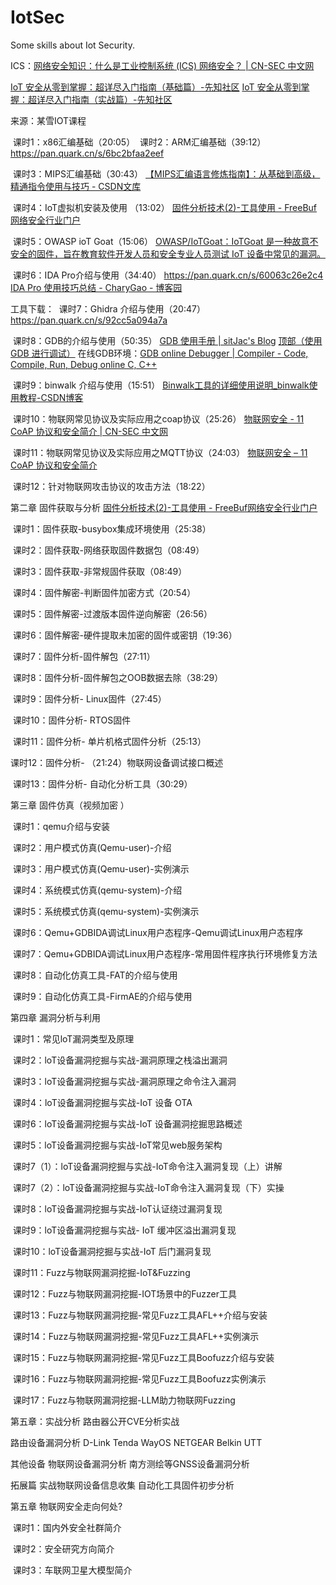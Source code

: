 # IotSec
Some skills about Iot Security.

ICS：[网络安全知识：什么是工业控制系统 (ICS) 网络安全？ | CN-SEC 中文网](https://cn-sec.com/archives/3201503.html)

[IoT 安全从零到掌握：超详尽入门指南（基础篇）-先知社区](https://xz.aliyun.com/news/15949)
[IoT 安全从零到掌握：超详尽入门指南（实战篇）-先知社区](https://xz.aliyun.com/news/15948)
 
 
 
 来源：某雪IOT课程

 课时1：x86汇编基础（20:05）
 课时2：ARM汇编基础（39:12）
https://pan.quark.cn/s/6bc2bfaa2eef

 课时3：MIPS汇编基础（30:43）
[【MIPS汇编语言修炼指南】：从基础到高级，精通指令使用与技巧 - CSDN文库](https://wenku.csdn.net/column/4uwqatypq3)

 课时4：IoT虚拟机安装及使用 （13:02）
[固件分析技术(2)-工具使用 - FreeBuf网络安全行业门户](https://www.freebuf.com/articles/endpoint/273152.html)

 课时5：OWASP ioT Goat（15:06）
[OWASP/IoTGoat：IoTGoat 是一种故意不安全的固件，旨在教育软件开发人员和安全专业人员测试 IoT 设备中常见的漏洞。](https://github.com/OWASP/IoTGoat)

 课时6：IDA Pro介绍与使用（34:40）
https://pan.quark.cn/s/60063c26e2c4
[IDA Pro 使用技巧总结 - CharyGao - 博客园](https://www.cnblogs.com/Chary/p/17195663.html)

工具下载：
 课时7：Ghidra 介绍与使用（20:47）
https://pan.quark.cn/s/92cc5a094a7a

 课时8：GDB的介绍与使用（50:35）
[GDB 使用手册 | sitJac's Blog](https://sitjac.github.io/blog/gdb-tutorial/)
[顶部（使用 GDB 进行调试）](https://sourceware.org/gdb/current/onlinedocs/gdb.html/)
在线GDB环境：[GDB online Debugger | Compiler - Code, Compile, Run, Debug online C, C++](https://www.onlinegdb.com/)

 课时9：binwalk 介绍与使用（15:51）
[Binwalk工具的详细使用说明_binwalk使用教程-CSDN博客](https://blog.csdn.net/wxh0000mm/article/details/85683661)

 课时10：物联网常见协议及实际应用之coap协议（25:26）
[物联网安全 - 11 CoAP 协议和安全简介 | CN-SEC 中文网](https://cn-sec.com/archives/2131367.html)

 课时11：物联网常见协议及实际应用之MQTT协议（24:03）
[物联网安全 – 11 CoAP 协议和安全简介](https://mp.weixin.qq.com/s?__biz=MzkwOTE5MDY5NA==&mid=2247489092&idx=2&sn=d8bf55d2e1155e5909b55eae671afff6&chksm=c13f250df648ac1b7ddfafc70bf6ccb91fe5b326445760a3b08b7c791e7a9295dfbbf08dbd4a&scene=126&sessionid=1697799213&key=47ecebb9f9a1a9abbf06a45d10791e6bd4245b153e0ea8602bad7cb50ab21c7ce2c41425c1c154cab60b93b6c310854c062db3776f0b8b7f97831ec71b794d1ce364170614fa7a89d75aefd5211058016f4d9a603bf9d33b5af72426a7a0e6c1fb0a20a205b86070328dd0835aa507bd3bfaabb82de3b9936d29d4a2ce8fa354&ascene=15&uin=NTY2NTA4NjQ%3D&devicetype=Windows+10+x64&version=63060012&lang=zh_CN&session_us=gh_71f097621668&countrycode=AL&exportkey=n_ChQIAhIQSyIV7vWfndHBkwfOw5AFuhLuAQIE97dBBAEAAAAAAEQLJFPjAKAAAAAOpnltbLcz9gKNyK89dVj0gnGpJCT3iWQ2Lh2bZ5NZrC7gLZRhcXatY4DAwCC3ykZW96mZ2kJxaTD1PwwXzyKmSRJSj2B32S6ui67lWQIn4plaelYk2BGAeyhP77AQrRQCRMrT1FLIhmakOjhtuw5n0L5JQM0xqqWmdU9K%2BtxM0ESgEKdUDGON35RYQnINtweJtCJYSPnJTVY6zTDNQDNZ6%2F5e%2BD4s%2FGIjiunxCjmpGqUs5r%2BGTPlnIyAQbAfrs%2F4zLRd%2Fn%2FUyPsxG%2BbR2iCz%2BoSXF29U8Aa8%3D&acctmode=0&pass_ticket=YrVJBTqxz0DXMvDMC1IwiAkDiVb8kGMss8xBWKIQx%2FeujJPL8X0LygupVB3glqN7&wx_header=0&fontgear=2)

 课时12：针对物联网攻击协议的攻击方法（18:22）
 
第二章 固件获取与分析
[固件分析技术(2)-工具使用 - FreeBuf网络安全行业门户](https://www.freebuf.com/articles/endpoint/273152.html)

 课时1：固件获取-busybox集成环境使用（25:38）

 课时2：固件获取-网络获取固件数据包（08:49）

 课时3：固件获取-非常规固件获取（08:49）

 课时4：固件解密-判断固件加密方式（20:54）

 课时5：固件解密-过渡版本固件逆向解密（26:56）

 课时6：固件解密-硬件提取未加密的固件或密钥（19:36）

 课时7：固件分析-固件解包（27:11）

 课时8：固件分析-固件解包之OOB数据去除（38:29）

 课时9：固件分析- Linux固件（27:45）

 课时10：固件分析- RTOS固件

 课时11：固件分析- 单片机格式固件分析（25:13）

 课时12：固件分析- （21:24）物联网设备调试接口概述

 课时13：固件分析- 自动化分析工具（30:29）

第三章 固件仿真（视频加密 ）

 课时1：qemu介绍与安装

 课时2：用户模式仿真(Qemu-user)-介绍

 课时3：用户模式仿真(Qemu-user)-实例演示

 课时4：系统模式仿真(qemu-system)-介绍

 课时5：系统模式仿真(qemu-system)-实例演示

 课时6：Qemu+GDBIDA调试Linux用户态程序-Qemu调试Linux用户态程序

 课时7：Qemu+GDBIDA调试Linux用户态程序-常用固件程序执行环境修复方法

 课时8：自动化仿真工具-FAT的介绍与使用

 课时9：自动化仿真工具-FirmAE的介绍与使用

第四章 漏洞分析与利用

 课时1：常见loT漏洞类型及原理

 课时2：loT设备漏洞挖掘与实战-漏洞原理之栈溢出漏洞

 课时3：loT设备漏洞挖掘与实战-漏洞原理之命令注入漏洞

 课时4：loT设备漏洞挖掘与实战-IoT 设备 OTA

 课时6：loT设备漏洞挖掘与实战-IoT 设备漏洞挖掘思路概述

 课时5：loT设备漏洞挖掘与实战-IoT常见web服务架构

 课时7（1）：loT设备漏洞挖掘与实战-IoT命令注入漏洞复现（上）讲解

 课时7（2）：loT设备漏洞挖掘与实战-IoT命令注入漏洞复现（下）实操

 课时8：loT设备漏洞挖掘与实战-IoT认证绕过漏洞复现

 课时9：loT设备漏洞挖掘与实战- IoT 缓冲区溢出漏洞复现

 课时10：loT设备漏洞挖掘与实战-IoT 后门漏洞复现

 课时11：Fuzz与物联网漏洞挖掘-IoT&Fuzzing

 课时12：Fuzz与物联网漏洞挖掘-IOT场景中的Fuzzer工具

 课时13：Fuzz与物联网漏洞挖掘-常见Fuzz工具AFL++介绍与安装

 课时14：Fuzz与物联网漏洞挖掘-常见Fuzz工具AFL++实例演示

 课时15：Fuzz与物联网漏洞挖掘-常见Fuzz工具Boofuzz介绍与安装

 课时16：Fuzz与物联网漏洞挖掘-常见Fuzz工具Boofuzz实例演示

 课时17：Fuzz与物联网漏洞挖掘-LLM助力物联网Fuzzing

第五章：实战分析
路由器公开CVE分析实战

路由设备漏洞分析
D-Link
Tenda
WayOS
NETGEAR
Belkin
UTT

其他设备
物联网设备漏洞分析
南方测绘等GNSS设备漏洞分析

拓展篇
实战物联网设备信息收集
自动化工具固件初步分析


第五章 物联网安全走向何处?

 课时1：国内外安全社群简介

 课时2：安全研究方向简介

 课时3：车联网卫星大模型简介
